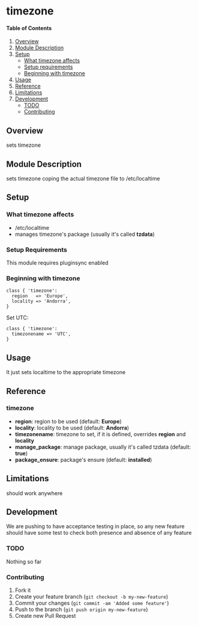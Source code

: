 # timezone

#### Table of Contents

1. [Overview](#overview)
2. [Module Description](#module-description)
3. [Setup](#setup)
    * [What timezone affects](#what-timezone-affects)
    * [Setup requirements](#setup-requirements)
    * [Beginning with timezone](#beginning-with-timezone)
4. [Usage](#usage)
5. [Reference](#reference)
5. [Limitations](#limitations)
6. [Development](#development)
    * [TODO](#todo)
    * [Contributing](#contributing)

## Overview

sets timezone

## Module Description

sets timezone coping the actual timezone file to /etc/localtime

## Setup

### What timezone affects

* /etc/localtime
* manages timezone's package (usually it's called **tzdata**)

### Setup Requirements

This module requires pluginsync enabled

### Beginning with timezone

```puppet
class { 'timezone':
  region   => 'Europe',
  locality => 'Andorra',
}
```

Set UTC:

```
class { 'timezone':
  timezonename => 'UTC',
}
```

## Usage

It just sets localtime to the appropriate timezone

## Reference

### timezone
* **region**: region to be used (default: **Europe**)
* **locality**: locality to be used (default: **Andorra**)
* **timezonename**: timezone to set, if it is defined, overrides **region** and **locality**
* **manage_package**: manage package, usually it's called tzdata (default: **true**)
* **package_ensure**: package's ensure (default: **installed**)

## Limitations

should work anywhere

## Development

We are pushing to have acceptance testing in place, so any new feature should
have some test to check both presence and absence of any feature

### TODO

Nothing so far

### Contributing

1. Fork it
2. Create your feature branch (`git checkout -b my-new-feature`)
3. Commit your changes (`git commit -am 'Added some feature'`)
4. Push to the branch (`git push origin my-new-feature`)
5. Create new Pull Request
